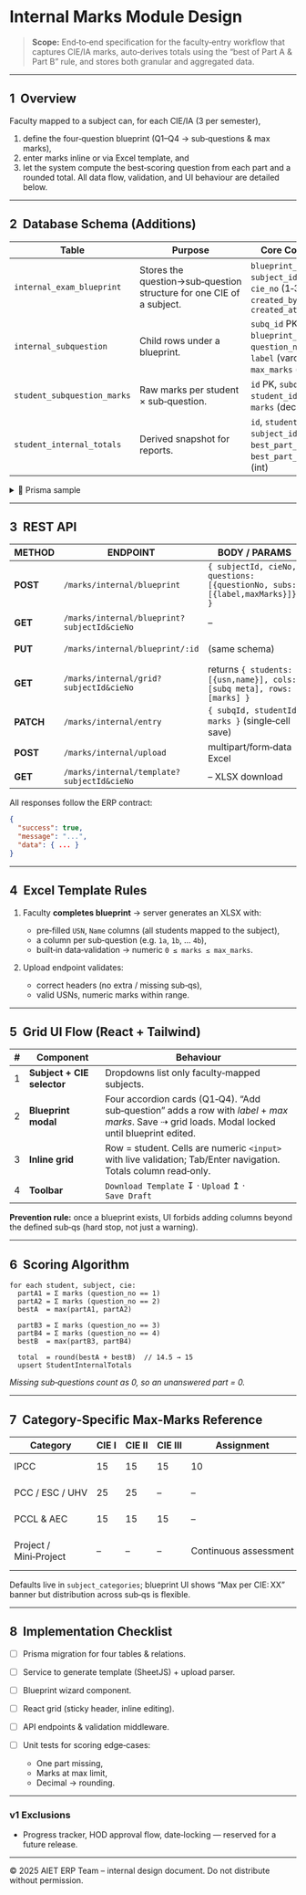 # Internal Marks Module Design

> **Scope:** End‑to‑end specification for the faculty‑entry workflow that captures CIE/IA marks, auto‑derives totals using the “best of Part A & Part B” rule, and stores both granular and aggregated data.

---

## 1  Overview

Faculty mapped to a subject can, for each CIE/IA (3 per semester),

1. define the four‑question blueprint (Q1–Q4 → sub‑questions & max marks),
2. enter marks inline or via Excel template, and
3. let the system compute the best‑scoring question from each part and a rounded total.
   All data flow, validation, and UI behaviour are detailed below.

---

## 2  Database Schema (Additions)

| Table                       | Purpose                                                              | Core Columns                                                                                  |
| --------------------------- | -------------------------------------------------------------------- | --------------------------------------------------------------------------------------------- |
| `internal_exam_blueprint`   | Stores the question→sub‑question structure for one CIE of a subject. | `blueprint_id` PK, `subject_id` FK, `cie_no` (1‑3), `created_by`, `created_at`                |
| `internal_subquestion`      | Child rows under a blueprint.                                        | `subq_id` PK, `blueprint_id` FK, `question_no` (1‑4), `label` (varchar 10), `max_marks` (int) |
| `student_subquestion_marks` | Raw marks per student × sub‑question.                                | `id` PK, `subq_id` FK, `student_id` FK, `marks` (decimal 5,2)                                 |
| `student_internal_totals`   | Derived snapshot for reports.                                        | `id`, `student_id`, `subject_id`, `cie_no`, `best_part_a`, `best_part_b`, `total` (int)       |

<details>
<summary>📄 Prisma sample</summary>

```prisma
model InternalExamBlueprint {
  id          Int      @id @default(autoincrement())
  subject     Subject  @relation(fields: [subjectId], references: [id])
  subjectId   Int
  cieNo       Int
  createdBy   Int
  createdAt   DateTime @default(now())
  subqs       InternalSubquestion[]
}

model InternalSubquestion {
  id            Int      @id @default(autoincrement())
  blueprint     InternalExamBlueprint @relation(fields: [blueprintId], references: [id])
  blueprintId   Int
  questionNo    Int  // 1‑4
  label         String
  maxMarks      Int
  marks         StudentSubquestionMarks[]
}

model StudentSubquestionMarks {
  id          Int   @id @default(autoincrement())
  subq        InternalSubquestion @relation(fields: [subqId], references: [id])
  subqId      Int
  student     Student @relation(fields: [studentId], references: [id])
  studentId   Int
  marks       Decimal @db.Decimal(5,2)
}

model StudentInternalTotals {
  id          Int   @id @default(autoincrement())
  studentId   Int
  subjectId   Int
  cieNo       Int
  bestPartA   Int
  bestPartB   Int
  total       Int
}
```

</details>

---

## 3  REST API

| METHOD    | ENDPOINT                                    | BODY / PARAMS                                                             | ACCESS            |
| --------- | ------------------------------------------- | ------------------------------------------------------------------------- | ----------------- |
| **POST**  | `/marks/internal/blueprint`                 | `{ subjectId, cieNo, questions:[{questionNo, subs:[{label,maxMarks}]}] }` | Faculty           |
| **GET**   | `/marks/internal/blueprint?subjectId&cieNo` | –                                                                         | Faculty / HOD     |
| **PUT**   | `/marks/internal/blueprint/:id`             | (same schema)                                                             | Faculty (creator) |
| **GET**   | `/marks/internal/grid?subjectId&cieNo`      | returns `{ students:[{usn,name}], cols:[subq meta], rows:[marks] }`       | Faculty           |
| **PATCH** | `/marks/internal/entry`                     | `{ subqId, studentId, marks }` (single‑cell save)                         | Faculty           |
| **POST**  | `/marks/internal/upload`                    | multipart/form‑data Excel                                                 | Faculty           |
| **GET**   | `/marks/internal/template?subjectId&cieNo`  | – XLSX download                                                           | Faculty           |

All responses follow the ERP contract:

```json
{
  "success": true,
  "message": "...",
  "data": { ... }
}
```

---

## 4  Excel Template Rules

1. Faculty **completes blueprint** → server generates an XLSX with:

   * pre‑filled `USN`, `Name` columns (all students mapped to the subject),
   * a column per sub‑question (e.g. `1a`, `1b`, … `4b`),
   * built‑in data‑validation → numeric `0 ≤ marks ≤ max_marks`.
2. Upload endpoint validates:

   * correct headers (no extra / missing sub‑qs),
   * valid USNs, numeric marks within range.

---

## 5  Grid UI Flow (React + Tailwind)

| # | Component                  | Behaviour                                                                                                                                       |
| - | -------------------------- | ----------------------------------------------------------------------------------------------------------------------------------------------- |
| 1 | **Subject + CIE selector** | Dropdowns list only faculty‑mapped subjects.                                                                                                    |
| 2 | **Blueprint modal**        | Four accordion cards (Q1‑Q4). “Add sub‑question” adds a row with *label* + *max marks*. Save ⇢ grid loads. Modal locked until blueprint edited. |
| 3 | **Inline grid**            | Row = student. Cells are numeric `<input>` with live validation; Tab/Enter navigation. Totals column read‑only.                                 |
| 4 | **Toolbar**                | `Download Template` ↧ · `Upload` ↥ · `Save Draft`                                                                                               |

**Prevention rule:** once a blueprint exists, UI forbids adding columns beyond the defined sub‑qs (hard stop, not just a warning).

---

## 6  Scoring Algorithm

```pseudo
for each student, subject, cie:
  partA1 = Σ marks (question_no == 1)
  partA2 = Σ marks (question_no == 2)
  bestA  = max(partA1, partA2)

  partB3 = Σ marks (question_no == 3)
  partB4 = Σ marks (question_no == 4)
  bestB  = max(partB3, partB4)

  total  = round(bestA + bestB)  // 14.5 → 15
  upsert StudentInternalTotals
```

*Missing sub‑questions count as 0, so an unanswered part = 0.*

---

## 7  Category‑Specific Max‑Marks Reference

| Category               | CIE I | CIE II | CIE III | Assignment            | Notes                      |
| ---------------------- | ----- | ------ | ------- | --------------------- | -------------------------- |
| IPCC                   | 15    | 15     | 15      | 10                    | Theory + Lab integrated    |
| PCC / ESC / UHV        | 25    | 25     | –       | –                     | Only two internals         |
| PCCL & AEC             | 15    | 15     | 15      | –                     | Includes lab component     |
| Project / Mini‑Project | –     | –      | –       | Continuous assessment | Handled in separate module |

Defaults live in `subject_categories`; blueprint UI shows “Max per CIE: XX” banner but distribution across sub‑qs is flexible.

---

## 8  Implementation Checklist

* [ ] Prisma migration for four tables & relations.
* [ ] Service to generate template (SheetJS) + upload parser.
* [ ] Blueprint wizard component.
* [ ] React grid (sticky header, inline editing).
* [ ] API endpoints & validation middleware.
* [ ] Unit tests for scoring edge‑cases:

  * One part missing,
  * Marks at max limit,
  * Decimal → rounding.

---

### v1 Exclusions

* Progress tracker, HOD approval flow, date‑locking — reserved for a future release.

---

© 2025 AIET ERP Team – internal design document. Do not distribute without permission.
